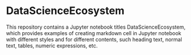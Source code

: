 # DataScienceEcosystem
This repository contains a Jupyter notebook titles DataScienceEcosystem, which provides examples of creating markdown cell in Jupyter notebook with different styles and for different contents, such heading text, normal text, tables, numeric expressions, etc.
